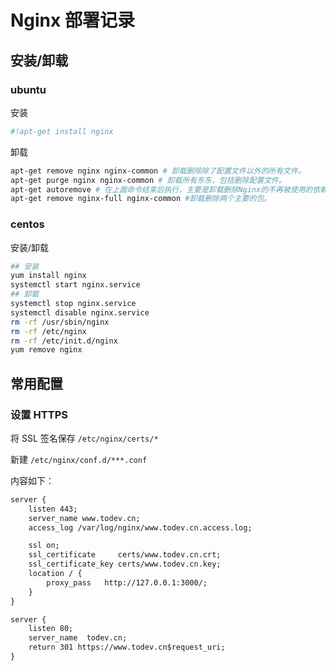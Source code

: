 # Nginx 部署记录


## 安装/卸载

### ubuntu

安装

```bash
#!apt-get install nginx
```

卸载

```bash
apt-get remove nginx nginx-common # 卸载删除除了配置文件以外的所有文件。
apt-get purge nginx nginx-common # 卸载所有东东，包括删除配置文件。
apt-get autoremove # 在上面命令结束后执行，主要是卸载删除Nginx的不再被使用的依赖包。
apt-get remove nginx-full nginx-common #卸载删除两个主要的包。
```

### centos

安装/卸载

```bash
## 安装
yum install nginx
systemctl start nginx.service
## 卸载
systemctl stop nginx.service
systemctl disable nginx.service
rm -rf /usr/sbin/nginx
rm -rf /etc/nginx
rm -rf /etc/init.d/nginx
yum remove nginx
```

## 常用配置

### 设置 HTTPS

将 SSL 签名保存 `/etc/nginx/certs/*`

新建 `/etc/nginx/conf.d/***.conf`

内容如下：

```xml
server {
    listen 443;
    server_name www.todev.cn;
    access_log /var/log/nginx/www.todev.cn.access.log;

    ssl on;
    ssl_certificate     certs/www.todev.cn.crt;
    ssl_certificate_key certs/www.todev.cn.key;
    location / {
        proxy_pass   http://127.0.0.1:3000/;
    }
}

server {
    listen 80;
    server_name  todev.cn;
    return 301 https://www.todev.cn$request_uri;
}
```

